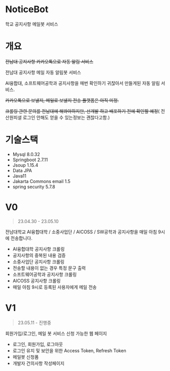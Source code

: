 # NoticeBot

학교 공지사항 메일봇 서비스

# 개요

~~전남대 공지사항 카카오톡으로 자동 알림 서비스~~

전남대 공지사항 메일 자동 알림봇 서비스

AI융합대, 소프트웨어공학과 공지사항을 매번 확인하기 귀찮아서 만들게된 자동 알림 서비스.

~~카카오톡으로 보낼지, 메일로 보낼지 전송 플랫폼은 아직 미정.~~

~~크롤링 관련 문의를 전남대에 해봐야하지만, 선개발 하고 배포하기 전에 확인할 예정~~( 전산원피셜 로그인 안해도 얻을 수 있는정보는 괜찮다고함.)

# 기술스택

- Mysql 8.0.32
- Springboot 2.7.11
- Jsoup 1.15.4
- Data JPA
- Java11
- Jakarta Commons email 1.5
- spring security 5.7.8

# V0

> 23.04.30 - 23.05.10

전남대학교 AI융합대학 / 소중사업단 / AICOSS / SW공학과 공지사항을 매일 아침 9시에 전송합니다.

- AI융합대학 공지사항 크롤링
- 공지사항의 중복된 내용 검증
- 소중사업단 공지사항 크롤링
- 전송할 내용이 없는 경우 특정 문구 출력
- 소프트웨어공학과 공지사항 크롤링
- AICOSS 공지사항 크롤링
- 매일 아침 9시로 등록된 사용자에게 메일 전송

# V1

> 23.05.11 - 진행중

회원가입/로그인, 메일 봇 서비스 신청 가능한 웹 페이지

- 로그인, 회원가입, 로그아웃
- 로그인 유지 및 보안을 위한 Access Token, Refresh Token
- 메일봇 신청폼
- 개발자 건의사항 작성페이지
